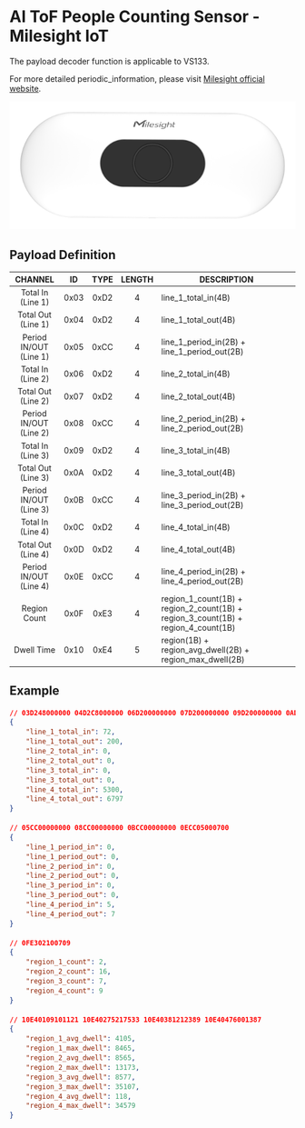 # AI ToF People Counting Sensor - Milesight IoT

The payload decoder function is applicable to VS133.

For more detailed periodic_information, please visit [Milesight official website](https://www.milesight-iot.com).

![VS133](VS133.png)

## Payload Definition

|          CHANNEL           |  ID  | TYPE | LENGTH | DESCRIPTION                                                                       |
| :------------------------: | :--: | :--: | :----: | --------------------------------------------------------------------------------- |
|   Total In<br/>(Line 1)    | 0x03 | 0xD2 |   4    | line_1_total_in(4B)                                                               |
|   Total Out<br/>(Line 1)   | 0x04 | 0xD2 |   4    | line_1_total_out(4B)                                                              |
| Period IN/OUT<br/>(Line 1) | 0x05 | 0xCC |   4    | line_1_period_in(2B) + line_1_period_out(2B)                                      |
|   Total In<br/>(Line 2)    | 0x06 | 0xD2 |   4    | line_2_total_in(4B)                                                               |
|   Total Out<br/>(Line 2)   | 0x07 | 0xD2 |   4    | line_2_total_out(4B)                                                              |
| Period IN/OUT<br/>(Line 2) | 0x08 | 0xCC |   4    | line_2_period_in(2B) + line_2_period_out(2B)                                      |
|   Total In<br/>(Line 3)    | 0x09 | 0xD2 |   4    | line_3_total_in(4B)                                                               |
|   Total Out<br/>(Line 3)   | 0x0A | 0xD2 |   4    | line_3_total_out(4B)                                                              |
| Period IN/OUT<br/>(Line 3) | 0x0B | 0xCC |   4    | line_3_period_in(2B) + line_3_period_out(2B)                                      |
|   Total In<br/>(Line 4)    | 0x0C | 0xD2 |   4    | line_4_total_in(4B)                                                               |
|   Total Out<br/>(Line 4)   | 0x0D | 0xD2 |   4    | line_4_total_out(4B)                                                              |
| Period IN/OUT<br/>(Line 4) | 0x0E | 0xCC |   4    | line_4_period_in(2B) + line_4_period_out(2B)                                      |
|        Region Count        | 0x0F | 0xE3 |   4    | region_1_count(1B) + region_2_count(1B) + region_3_count(1B) + region_4_count(1B) |
|         Dwell Time         | 0x10 | 0xE4 |   5    | region(1B) + region_avg_dwell(2B) + region_max_dwell(2B)                          |

## Example

```json
// 03D248000000 04D2C8000000 06D200000000 07D200000000 09D200000000 0AD200000000 0CD2B4140000 0DD28D1A0000
{
    "line_1_total_in": 72,
    "line_1_total_out": 200,
    "line_2_total_in": 0,
    "line_2_total_out": 0,
    "line_3_total_in": 0,
    "line_3_total_out": 0,
    "line_4_total_in": 5300,
    "line_4_total_out": 6797
}

// 05CC00000000 08CC00000000 0BCC00000000 0ECC05000700
{
    "line_1_period_in": 0,
    "line_1_period_out": 0,
    "line_2_period_in": 0,
    "line_2_period_out": 0,
    "line_3_period_in": 0,
    "line_3_period_out": 0,
    "line_4_period_in": 5,
    "line_4_period_out": 7
}

// 0FE302100709
{
    "region_1_count": 2,
    "region_2_count": 16,
    "region_3_count": 7,
    "region_4_count": 9
}

// 10E40109101121 10E40275217533 10E40381212389 10E40476001387
{
    "region_1_avg_dwell": 4105,
    "region_1_max_dwell": 8465,
    "region_2_avg_dwell": 8565,
    "region_2_max_dwell": 13173,
    "region_3_avg_dwell": 8577,
    "region_3_max_dwell": 35107,
    "region_4_avg_dwell": 118,
    "region_4_max_dwell": 34579
}
```
